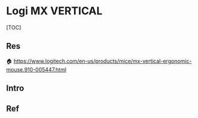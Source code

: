 # Logi MX VERTICAL

[TOC]



## Res
🏠 https://www.logitech.com/en-us/products/mice/mx-vertical-ergonomic-mouse.910-005447.html



## Intro


## Ref


